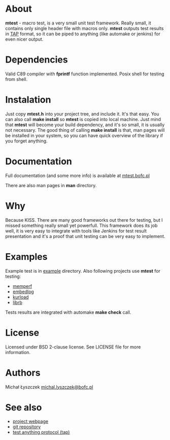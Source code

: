 [kursg-meta]: # (title: about)
[kursg-meta]: # (order: 1)

About
=====

**mtest** - macro test, is a very small unit test framework. Really small, it
contains only single header file with macros only. **mtest** outputs test
results in [TAP](https://testanything.org/) format, so it can be piped to
anything (like automake or jenkins) for even nicer output.

Dependencies
============

Valid C89 compiler with **fprintf** function implemented.
Posix shell for testing from shell.

Instalation
===========

Just copy **mtest.h** into your project tree, and include it. It's that easy.
You can also call **make install** so **mtest** is copied into local machine.
Just mind that **mtest** will become your build dependency, and it's so small,
it is usually not necessary. The good thing of calling **make install** is that,
man pages will be installed in your system, so you can have quick overview of
the library if you forget anything.

Documentation
=============

Full documentation (and some more info) is available at
[mtest.bofc.pl](http://mtest.bofc.pl/manuals.html)

There are also man pages in **man** directory.

Why
===

Because KISS. There are many good frameworks out there for testing, but I missed
something really small yet powerfull. This framework does its job well, it is
very easy to integrate with tools like Jenkins for test result presentation and
it's a proof that unit testing can be very easy to implement.

Examples
========

Example test is in [example](http://git.bofc.pl/mtest/tree/example)
directory. Also following projects use **mtest** for testing:

* [memperf](http://git.bofc.pl/memperf)
* [embedlog](http://git.bofc.pl/embedlog)
* [kurload](http://git.bofc.pl/kurload)
* [librb](http://git.bofc.pl/librb)

Tests results are integrated with automake **make check** call.

License
=======

Licensed under BSD 2-clause license. See LICENSE file for more information.

Authors
=======

Michał Łyszczek <michal.lyszczek@bofc.pl>

See also
========

* [project webpage](http://mtest.bofc.pl)
* [git repository](http://git.bofc.pl/mtest)
* [test anything protocol (tap)](http://testanything.org)
